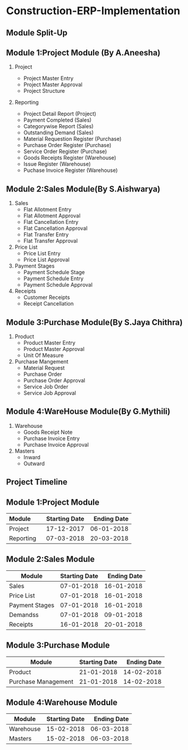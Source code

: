 # Construction-ERP-Implementation
## Module Split-Up
## Module 1:Project Module (By A.Aneesha)
  1. Project
     - Project Master Entry
     - Project Master Approval
     - Project Structure
  
2. Reporting
     - Project Detail Report (Project)
     - Payment Completed (Sales)
     - Categorywise Report (Sales)
     - Outstanding Demand (Sales)
     - Material Requestion Register (Purchase)
     - Purchase Order Register (Purchase)
     - Service Order Register (Purchase)
     - Goods Receipts Register (Warehouse)
     - Issue Register (Warehouse)
     - Puchase Invoice Register (Warehouse)
  
## Module 2:Sales Module(By S.Aishwarya)
1. Sales
    - Flat Allotment Entry
    - Flat Allotment Approval
    - Flat Cancellation Entry
    - Flat Cancellation Approval
    - Flat Transfer Entry
    - Flat Transfer Approval
2. Price List
    - Price List Entry
    - Price List Approval
3. Payment Stages
    - Payment Schedule Stage
    - Payment Schedule Entry
    - Payment Schedule Approval    
4. Receipts
    - Customer Receipts 
    - Receipt Cancellation

## Module 3:Purchase Module(By S.Jaya Chithra)
1. Product
    - Product Master Entry
    - Product Master Approval
    - Unit Of Measure
2. Purchase Mangement
    - Material Request
    - Purchase Order
    - Purchase Order Approval
    - Service Job Order
    - Service Job Approval

## Module 4:WareHouse Module(By G.Mythili)
1. Warehouse
    - Goods Receipt Note
    - Purchase Invoice Entry
    - Purchase Invoice Approval
2. Masters
    - Inward
    - Outward





## Project Timeline
## Module 1:Project Module
| Module        | Starting Date | Ending Date  |
| ------------- |:-------------:| ------------:|
| Project       | 17-12-2017    |  06-01-2018  |
| Reporting     | 07-03-2018    |  20-03-2018  |


## Module 2:Sales Module
| Module        | Starting Date  | Ending Date  |
| ------------- |:--------------:| ------------:|
| Sales         | 07-01-2018     | 16-01-2018   |
| Price List    | 07-01-2018     | 16-01-2018   |
| Payment Stages| 07-01-2018     | 16-01-2018   |
| Demandss      | 07-01-2018     | 09-01-2018   |
| Receipts      | 16-01-2018     | 20-01-2018   |


## Module 3:Purchase Module
| Module             | Starting Date  | Ending Date  |
| ------------------ |:--------------:| ------------:|
| Product            | 21-01-2018     | 14-02-2018   |
| Purchase Management| 21-01-2018     | 14-02-2018   |


## Module 4:Warehouse Module
| Module        | Starting Date  | Ending Date  |
| ------------- |:--------------:| ------------:|
| Warehouse     | 15-02-2018     | 06-03-2018   |
| Masters       | 15-02-2018     | 06-03-2018   |




